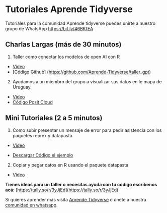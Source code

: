 # Tutoriales Aprende Tidyverse

Tutoriales para la comunidad Aprende tidyverse puedes unirte a nuestro grupo de WhatsApp https://bit.ly/46BKfEA

## Charlas Largas (más de 30 minutos)

1. Taller como conectar los modelos de open AI con R 
  + [Video](https://us06web.zoom.us/rec/share/jQkeHTmFwRLn4wO8NkSsHRj_aFoXIF8oZL7iHEecMZgsR1dbIQBhH4Xq3S5R_49J.0r_Ludmq8fTBePBj)
  + [Código Github] (https://github.com/Aprende-Tidyverse/taller_gpt)

2. Ayudamos a un miembro del grupo a visualizar sus datos en le mapa de Uruguay.

  + [Video](https://us06web.zoom.us/rec/share/b2k-pAZptafnd6LyHNUOQRnPfVQUKdJ9p2WfMfijrFJwFtX91ox5lxBo-8KgodXm.QxnULEJ9E322l7Ef)
  + [Código Posit Cloud](https://posit.cloud/content/7156375)
  

## Mini Tutoriales (2 a 5 minutos)

1. Como subir presentar un mensaje de error para pedir asistencia con los paquetes reprex y datapasta.


  + [Video](https://www.loom.com/share/573173c652af4ccc964daddfb9408a54)

  + [Descargar Código el ejemplo](https://github.com/Aprende-Tidyverse/tutoriales/blob/main/R/001_presentar_errores_reprex.R)
  
2. Copiar y pegar datos en R usando el paquete datapasta
  
  + [Video](https://www.loom.com/share/cb7127d75ab34c1d96386543b87df783?sid=2a68dc6f-67e7-4ceb-8936-8eb996faeeda)
  

**Tienes ideas para un taller o necesitas ayuda con tu código escríbenos acá:** [https://tally.so/r/3yJjEd](https://tally.so/r/3yJjEd)
  

Si quieres aprender más visita [Aprende Tidyverse](https://aprendetidyverse.com) o únete a nuestra [comunidad en whatsapp](https://bit.ly/46BKfEA).